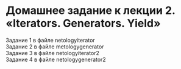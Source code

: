 # Домашнее задание к лекции 2. «Iterators. Generators. Yield»

Задание 1 в файле netologyiterator\
Задание 2 в файле metologygenerator\
Задание 3 в файле netologyiterator2\
Задание 4 в файле netologygenerator2
